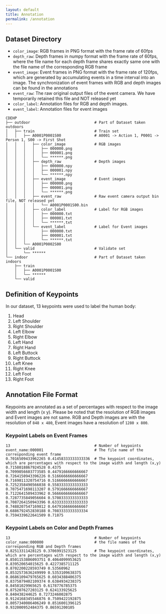 ```yaml
---
layout: default
title: Annotation
permalink: /annotation
---
```


## Dataset Directory

* `color_image`: RGB frames in PNG format with the frame rate of 60fps
* `depth_raw`: Depth frames in numpy format with the frame rate of 60fps, where the file name for each depth frame shares exactly same one with the file name of the corresponding RGB frame 
* `event_image`: Event frames in PNG format with the frame rate of 120fps, which are generated by accumulating events in a time interval into an image. The synchronization of event frames with RGB and depth images can be found in the annotations
* `event_raw`: The raw original output files of the event camera. We have temporarily retained this file and NOT released yet
* `color_label`: Annotation files for RGB and depth images.
* `event_label`: Annotation files for event images

```
CDEHP
├── outdoor                             # Part of Dataset taken outdoors
│   ├── train                           # Train set
│   │   ├── A0001P0001S00               # A0001 -> Action 1, P0001 -> Person 1, S00 -> First Shot
│   │   │   ├── color_image             # RGB images
│   │   │   │   ├── 000000.png
│   │   │   │   ├── 000001.png
│   │   │   │   └── ******.png
│   │   │   ├── depth_raw               # Depth images
│   │   │   │   ├── 000000.npy
│   │   │   │   ├── 000001.npy
│   │   │   │   └── ******.npy
│   │   │   ├── event_image             # Event images
│   │   │   │   ├── 000000.png
│   │   │   │   ├── 000001.png
│   │   │   │   └── ******.png
│   │   │   ├── event_raw               # Raw event camera output bin file, NOT released yet
│   │   │   │   └── A0001P0001S00.bin
│   │   │   ├── color_label             # Label for RGB images
│   │   │   │   ├── 000000.txt
│   │   │   │   ├── 000001.txt
│   │   │   │   └── ******.txt
│   │   │   └── event_label             # Label for Event images
│   │   │       ├── 000000.txt
│   │   │       ├── 000001.txt
│   │   │       └── ******.txt
│   │   └── A0001P0002S00
│   └── valid                           # Validate set
│       └── ******
└── indoor                              # Part of Dataset taken indoors
    ├── train
    │   ├── A0001P0001S00
    │   └── ******
    └── valid
```

## Definition of Keypoints

In our dataset, 13 keypoints were used to label the human body:

  1. Head
  2. Left Shoulder
  3. Right Shoulder
  4. Left Elbow
  5. Right Elbow
  6. Left Hand
  7. Right Hand
  8. Left Buttock
  9. Right Buttock
  10. Left Knee
  11. Right Knee
  12. Left Foot
  13. Right Foot

## Annotation File Format

Keypoints are annotated as a set of percentages with respect to the image width and length (x y). Please be noted that the resolution of RGB images and Event images are not same. RGB and Depth images are with the resolution of `848 x 480`, Event images have a resolution of `1280 x 800`.

### Keypoint Labels on Event Frames

```
13                                      # Number of keypoints
event_name:000001                       # The file name of the corresponding event frame
0.7016509433962265 0.41458333333333336  # The keypoint coordinates, which are percentages with respect to the image width and length (x,y)
0.7158018867924528 0.4375
0.7099056603773585 0.4479166666666667
0.7264150943396226 0.5166666666666667
0.7169811320754716 0.5166666666666667
0.7252358490566038 0.5583333333333333
0.7075471698113207 0.5791666666666667
0.7122641509433962 0.5666666666666667
0.7287735849056604 0.5708333333333333
0.7087264150943396 0.6333333333333333
0.7488207547169812 0.6479166666666667
0.6886792452830188 0.7083333333333334
0.7594339622641509 0.71875
```

### Keypoint Labels on Color and Depth Frames

```
13                                      # Number of keypoints
color_name:000000                       # the file names of the corresponding RGB and Depth frames
0.82513311428125 0.3706991523125        # The keypoint coordinates, which are percentages with respect to the image width and length (x,y)
0.8501153806093751 0.4064099953625
0.839520654015625 0.4227385711125
0.8702200228593749 0.53560962
0.8532573636249999 0.5353109638375
0.8686109479765625 0.6034388406375
0.8375879402109374 0.6384934238375
0.84581029965625 0.6178776785375
0.875207627203125 0.624133925625
0.840438244625 0.7273246002875
0.9124168345546876 0.7509422192875
0.8057340086406249 0.8516001396125
0.932000952484375 0.86591200105
```
